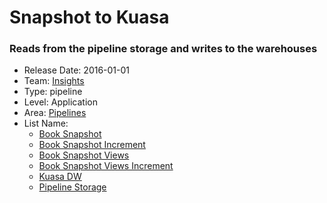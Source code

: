 # Snapshot to Kuasa
### Reads from the pipeline storage and writes to the warehouses
* Release Date: 2016-01-01
* Team: [Insights](../teams/insights.md)
* Type: pipeline
* Level: Application
* Area: [Pipelines](../areas/pipelines.png)
* List Name:
  * [Book Snapshot](book-snapshot.md)
  * [Book Snapshot Increment](book-snapshot-increment.md)
  * [Book Snapshot Views](book-snapshot-views.md)
  * [Book Snapshot Views Increment](book-snapshot-views-increment.md)
  * [Kuasa DW](kuasa-dw.md)
  * [Pipeline Storage](pipeline-storage.md)
